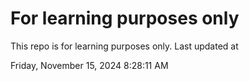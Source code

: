 # For learning purposes only
This repo is for learning purposes only.
Last updated at

Friday, November 15, 2024 8:28:11 AM

